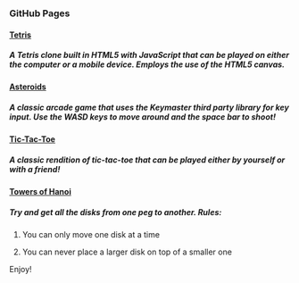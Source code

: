 ### GitHub Pages

#### [Tetris][tetris]
##### A Tetris clone built in HTML5 with JavaScript that can be played on either the computer or a mobile device. Employs the use of the HTML5 canvas.

[tetris]: http://pashdevore.github.io/tetris

#### [Asteroids][asteroids]
##### A classic arcade game that uses the Keymaster third party library for key input. Use the WASD keys to move around and the space bar to shoot!

[asteroids]: http://pashdevore.github.io/asteroids

#### [Tic-Tac-Toe][ttt]
##### A classic rendition of tic-tac-toe that can be played either by yourself or with a friend!

[ttt]: http://pashdevore.github.io/tic-tac-toe

#### [Towers of Hanoi][towers]
##### Try and get all the disks from one peg to another. Rules:
1) You can only move one disk at a time

2) You can never place a larger disk on top of a smaller one

Enjoy!

[towers]: http://pashdevore.github.io/towers-of-hanoi
